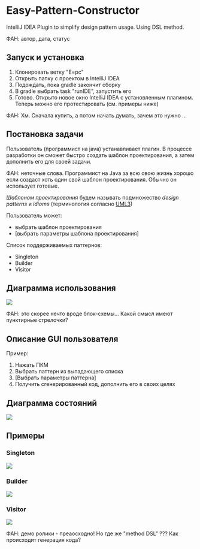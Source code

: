 # Easy-Pattern-Constructor
IntelliJ IDEA Plugin to simplify design pattern usage. Using DSL method.

ФАН: автор, дата, статус

## Запуск и установка

1. Клонировать ветку "E=pc"
2. Открыть папку с проектом в IntelliJ IDEA
3. Подождать, пока gradle закончит сборку
4. В gradle выбрать task "runIDE", запустить его
5. Готово. Открыто новое окно IntelliJ IDEA с установленным плагином. Теперь можно его протестировать (см. примеры ниже)

ФАН: Хм. Сначала купить, а потом начать думать, зачем это нужно ...

## Постановка задачи
Пользователь (программист на java) устанавливает плагин. В процессе разработки он сможет быстро создать шаблон проектирования, а затем дополнить его для своей задачи. 

ФАН: неточные слова. Программист на Java за всю свою жизнь хорошо если создаст хоть один свой шаблон проектирования. Обычно он использует готовые.

*Шаблоном проектирования* будем называть подмножество *design patterns* и *idioms* (терминология согласно [UML3](https://uml3.ru/library/design_patterns/design_patterns.html))

Пользователь может:
- выбрать шаблон проектирования
- [выбрать параметры шаблона проектирования] 

Список поддерживаемых паттернов:
- Singleton
- Builder
- Visitor

## Диаграмма использования
![](https://github.com/sergeevgk/GA2020/blob/E-%3D-pc/diagrams/uml_use_case.JPG)

ФАН: это скорее нечто вроде блок-схемы... Какой смысл имеют пунктирные стрелочки? 

## Описание GUI пользователя

Пример:

1. Нажать ПКМ
2. Выбрать паттерн из выпадающего списка
3. [Выбрать параметры паттерна]
4. Получить сгенерированный код, дополнить его в своих целях

## Диаграмма состояний
![](https://github.com/sergeevgk/GA2020/blob/E-%3D-pc/diagrams/uml_state.jpg)

## Примеры

### Singleton
![](https://github.com/sergeevgk/GA2020/blob/E-%3D-pc/gifs/singleton.gif)

### Builder
![](https://github.com/sergeevgk/GA2020/blob/E-%3D-pc/gifs/builder.gif)

### Visitor
![](https://github.com/sergeevgk/GA2020/blob/E-%3D-pc/gifs/visitor.gif)


ФАН: демо ролики - преаосходно! Но где же "method DSL" ??? Как происходит генерация кода?
